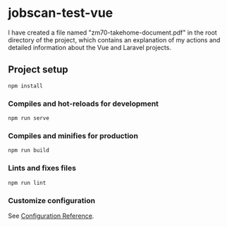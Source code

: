 # jobscan-test-vue
I have created a file named "zm70-takehome-document.pdf" in the root directory of the project, which contains an explanation of my actions and detailed information about the Vue and Laravel projects.

## Project setup
```
npm install
```

### Compiles and hot-reloads for development
```
npm run serve
```

### Compiles and minifies for production
```
npm run build
```

### Lints and fixes files
```
npm run lint
```

### Customize configuration
See [Configuration Reference](https://cli.vuejs.org/config/).
